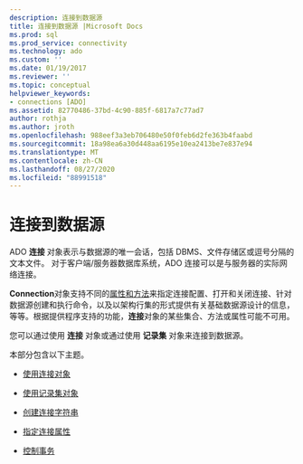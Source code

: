```yaml
---
description: 连接到数据源
title: 连接到数据源 |Microsoft Docs
ms.prod: sql
ms.prod_service: connectivity
ms.technology: ado
ms.custom: ''
ms.date: 01/19/2017
ms.reviewer: ''
ms.topic: conceptual
helpviewer_keywords:
- connections [ADO]
ms.assetid: 82770486-37bd-4c90-885f-6817a7c77ad7
author: rothja
ms.author: jroth
ms.openlocfilehash: 988eef3a3eb706480e50f0feb6d2fe363b4faabd
ms.sourcegitcommit: 18a98ea6a30d448aa6195e10ea2413be7e837e94
ms.translationtype: MT
ms.contentlocale: zh-CN
ms.lasthandoff: 08/27/2020
ms.locfileid: "88991518"
---
```

# <a name="connecting-to-data-sources"></a>连接到数据源
ADO **连接** 对象表示与数据源的唯一会话，包括 DBMS、文件存储区或逗号分隔的文本文件。 对于客户端/服务器数据库系统，ADO 连接可以是与服务器的实际网络连接。  
  
 **Connection**对象支持不同的[属性和方法](../../reference/ado-api/connection-object-properties-methods-and-events.md)来指定连接配置、打开和关闭连接、针对数据源创建和执行命令，以及以架构行集的形式提供有关基础数据源设计的信息，等等。根据提供程序支持的功能，**连接**对象的某些集合、方法或属性可能不可用。  
  
 您可以通过使用 **连接** 对象或通过使用 **记录集** 对象来连接到数据源。  
  
 本部分包含以下主题。  
  
-   [使用连接对象](./using-a-connection-object.md)  
  
-   [使用记录集对象](./using-a-recordset-object.md)  
  
-   [创建连接字符串](./creating-a-connection-string.md)  
  
-   [指定连接属性](./specifying-connection-properties.md)  
  
-   [控制事务](./controlling-transactions-ado.md)